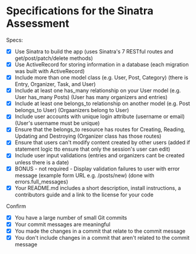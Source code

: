 # Specifications for the Sinatra Assessment

Specs:
- [x] Use Sinatra to build the app (uses Sinatra's 7 RESTful routes and get/post/patch/delete methods)
- [x] Use ActiveRecord for storing information in a database (each migration was built with ActiveRecord)
- [x] Include more than one model class (e.g. User, Post, Category) (there is Entry, Organizer, Task, and User)
- [x] Include at least one has_many relationship on your User model (e.g. User has_many Posts) (User has many organizers and entries)
- [x] Include at least one belongs_to relationship on another model (e.g. Post belongs_to User) (Orgaanizers belong to User)
- [x] Include user accounts with unique login attribute (username or email) (User's username must be unique)
- [x] Ensure that the belongs_to resource has routes for Creating, Reading, Updating and Destroying (Organizer class has those routes)
- [x] Ensure that users can't modify content created by other users (added if statement logic tto ensure that only the session's user can edit)
- [x] Include user input validations (entries and organizers cant be created unless there is a date)
- [x] BONUS - not required - Display validation failures to user with error message (example form URL e.g. /posts/new) (done with errors.full_messages)
- [x] Your README.md includes a short description, install instructions, a contributors guide and a link to the license for your code

Confirm
- [x] You have a large number of small Git commits
- [x] Your commit messages are meaningful
- [x] You made the changes in a commit that relate to the commit message
- [x] You don't include changes in a commit that aren't related to the commit message
